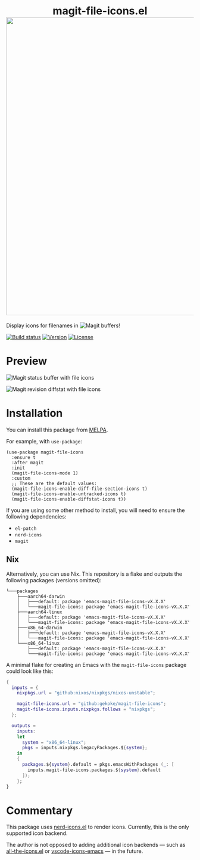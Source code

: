 <h1 align="center">
    magit-file-icons.el
    <img src="https://raw.githubusercontent.com/catppuccin/catppuccin/main/assets/palette/macchiato.png" width="800px"/>
</h1>

Display icons for filenames in ![Magit](https://github.com/magit/magit) buffers!

<div>
    <a href="https://github.com/gekoke/magit-file-icons/actions"><img src="https://img.shields.io/github/actions/workflow/status/gekoke/magit-file-icons/ci.yaml?style=for-the-badge" alt="Build status"/></a>
    <a href="https://github.com/gekoke/magit-file-icons/releases/latest"><img src="https://img.shields.io/github/v/tag/gekoke/magit-file-icons.svg?label=release&sort=semver&color=blue&style=for-the-badge" alt="Version"/></a>
    <a href="https://opensource.org/license/gpl-3-0"><img src="https://img.shields.io/badge/license-GPLv3-orange.svg?style=for-the-badge" alt="License"></a>
</div>

# Preview

![Magit status buffer with file icons](./screenshots/status.png)

![Magit revision diffstat with file icons](./screenshots/diffstat.png)

# Installation

You can install this package from [MELPA](https://melpa.org/#/magit-file-icons).

For example, with `use-package`:

```elisp
(use-package magit-file-icons
  :ensure t
  :after magit
  :init
  (magit-file-icons-mode 1)
  :custom
  ;; These are the default values:
  (magit-file-icons-enable-diff-file-section-icons t)
  (magit-file-icons-enable-untracked-icons t)
  (magit-file-icons-enable-diffstat-icons t))
```

If you are using some other method to install, you will need to ensure the following dependencies:

- `el-patch`
- `nerd-icons`
- `magit`

## Nix

Alternatively, you can use Nix. This repository is a flake and outputs the following packages (versions omitted):

```text
└───packages
    ├───aarch64-darwin
    │   ├───default: package 'emacs-magit-file-icons-vX.X.X'
    │   └───magit-file-icons: package 'emacs-magit-file-icons-vX.X.X'
    ├───aarch64-linux
    │   ├───default: package 'emacs-magit-file-icons-vX.X.X'
    │   └───magit-file-icons: package 'emacs-magit-file-icons-vX.X.X'
    ├───x86_64-darwin
    │   ├───default: package 'emacs-magit-file-icons-vX.X.X'
    │   └───magit-file-icons: package 'emacs-magit-file-icons-vX.X.X'
    └───x86_64-linux
        ├───default: package 'emacs-magit-file-icons-vX.X.X'
        └───magit-file-icons: package 'emacs-magit-file-icons-vX.X.X'
```

A minimal flake for creating an Emacs with the `magit-file-icons` package could look like this:

```nix
{
  inputs = {
    nixpkgs.url = "github:nixos/nixpkgs/nixos-unstable";

    magit-file-icons.url = "github:gekoke/magit-file-icons";
    magit-file-icons.inputs.nixpkgs.follows = "nixpkgs";
  };

  outputs =
    inputs:
    let
      system = "x86_64-linux";
      pkgs = inputs.nixpkgs.legacyPackages.${system};
    in
    {
      packages.${system}.default = pkgs.emacsWithPackages (_: [
        inputs.magit-file-icons.packages.${system}.default
      ]);
    };
}
```

# Commentary

This package uses [nerd-icons.el](https://github.com/rainstormstudio/nerd-icons.el) to render icons. Currently, this is the
only supported icon backend.

The author is not opposed to adding additional icon backends — such as [all-the-icons.el](https://github.com/domtronn/all-the-icons.el)
or [vscode-icons-emacs](https://github.com/jojojames/vscode-icon-emacs) — in the future.

